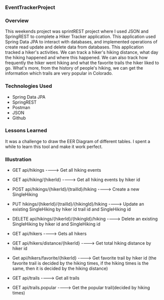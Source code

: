 ### EventTrackerProject

### Overview
This weekends project was sprintREST project where I used JSON and SpringREST to complete a Hiker Tracker application.
This application used Spring Data JPA to interact with databases, and implemented operations of create read update and delete data from databases.
This application tracked a hiker's activities. We can track a hiker's hiking distance, what day the hiking happened and where this happened. We can also track how frequently the hiker went hiking and what the favorite trails the hiker liked to go. What's more, from the history of people's hiking, we can get the information which trails are very popular in Colorado.

### Technologies Used
* Spring Data JPA
* SpringREST
* Postman
* JSON
* Github

### Lessons Learned
It was a challenge to draw the EER Diagram of different tables. I spent a while to learn this tool and make it work perfect.

### Illustration
* GET api/hikings   ---->                                  Get all hiking events
* GET api/hiking/{hikerId}    ---->                        Get all hiking events by hiker id
* POST api/hikings/{hikerId}/{trailId}/hiking ---->        Create a new SingleHiking
* PUT hikings/{hikerId}/{trailId}/{hikingId}/hiking ---->  Update an existing SingleHiking by hiker id trail id and SingleHiking id
* DELETE api/hikings/{hikerId}/{hikingId}/hiking  ---->    Delete an existing SingleHiking by hiker id and SingleHiking id

* GET api/hikers              ---->                        Gets all hikers
* GET api/hikers/distance/{hikerId}   ---->                Get total hiking distance by hiker id
* Get api/hikers/favorite/{hikerId}   ---->                Get favorite trail by hiker id
 (the favorite trail is decided by the hiking times, if the hiking times is the same, then it is decided by the hiking distance)

* GET api/trails       ---->                               Get all trails
* GET api/trails.popular     ---->                         Get the popular trail(decided by hiking times)
